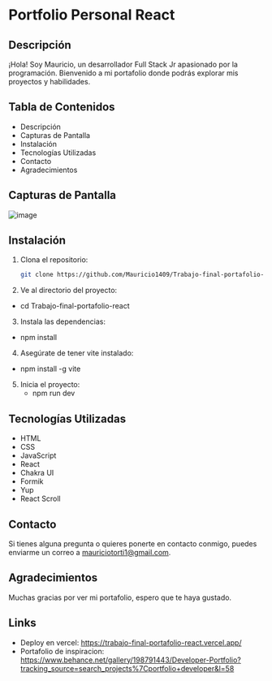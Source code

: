# Portfolio Personal React

## Descripción
¡Hola! Soy Mauricio, un desarrollador Full Stack Jr apasionado por la programación. Bienvenido a mi portafolio donde podrás explorar mis proyectos y habilidades.

## Tabla de Contenidos
- Descripción
- Capturas de Pantalla
- Instalación
- Tecnologías Utilizadas
- Contacto
- Agradecimientos

## Capturas de Pantalla
![image](https://github.com/user-attachments/assets/d6cff242-a161-4b44-b8f2-a8021bf6a4f1)


## Instalación
1. Clona el repositorio:
   ```bash
   git clone https://github.com/Mauricio1409/Trabajo-final-portafolio-react.git

2. Ve al directorio del proyecto:
  - cd Trabajo-final-portafolio-react

3. Instala las dependencias:
  - npm install

4. Asegúrate de tener vite instalado:
  - npm install -g vite
    
5. Inicia el proyecto:
   - npm run dev


## Tecnologías Utilizadas
  - HTML
  - CSS
  - JavaScript
  - React
  - Chakra UI
  - Formik
  - Yup
  - React Scroll


## Contacto
Si tienes alguna pregunta o quieres ponerte en contacto conmigo, puedes enviarme un correo a mauriciotorti1@gmail.com.

## Agradecimientos
Muchas gracias por ver mi portafolio, espero que te haya gustado.

## Links
- Deploy en vercel: https://trabajo-final-portafolio-react.vercel.app/
- Portafolio de inspiracion: https://www.behance.net/gallery/198791443/Developer-Portfolio?tracking_source=search_projects%7Cportfolio+developer&l=58
  
